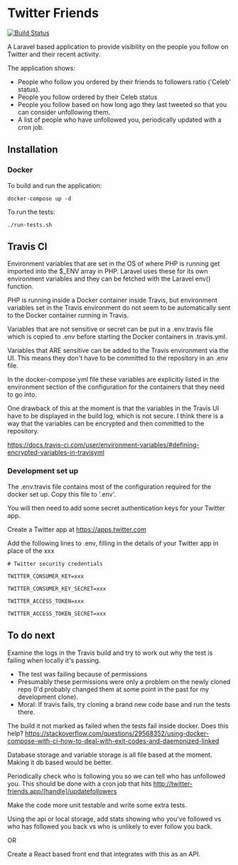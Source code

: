 Twitter Friends
===============

[![Build Status](https://travis-ci.org/edwardcrompton/twitter-friends.svg?branch=develop)](https://travis-ci.org/edwardcrompton/twitter-friends)

A Laravel based application to provide visibility on the people you follow on 
Twitter and their recent activity.

The application shows:
- People who follow you ordered by their friends to followers ratio ('Celeb' status).
- People you follow ordered by their Celeb status
- People you follow based on how long ago they last tweeted so that you can 
consider unfollowing them.
- A list of people who have unfollowed you, periodically updated with a cron job.

Installation
------------

### Docker

To build and run the application:

`docker-compose up -d`

To run the tests:

`./run-tests.sh`

Travis CI
---------

Environment variables that are set in the OS of where PHP is running get
imported into the $_ENV array in PHP. Laravel uses these for its own
environment variables and they can be fetched with the Laravel env() function.

PHP is running inside a Docker container inside Travis, but environment
variables set in the Travis environment do not seem to be automatically sent
to the Docker container running in Travis.

Variables that are not sensitive or secret can be put in a .env.travis file
which is copied to .env before starting the Docker containers in .travis.yml.

Variables that ARE sensitive can be added to the Travis environment via the UI.
This means they don't have to be committed to the repository in an .env file.

In the docker-compose.yml file these variables are explicitly listed in the
environment section of the configuration for the containers that they need to go
into.

One drawback of this at the moment is that the variables in the Travis UI have
to be displayed in the build log, which is not secure. I think there is a way
that the variables can be encrypted and then committed to the repository.

https://docs.travis-ci.com/user/environment-variables/#defining-encrypted-variables-in-travisyml

### Development set up

The .env.travis file contains most of the configuration required for the docker
set up. Copy this file to '.env'.

You will then need to add some secret authentication keys for your Twitter app.

Create a Twitter app at https://apps.twitter.com

Add the following lines to .env, filling in the details of your Twitter app in 
place of the xxx

`# Twitter security credentials`

`TWITTER_CONSUMER_KEY=xxx`

`TWITTER_CONSUMER_KEY_SECRET=xxx`

`TWITTER_ACCESS_TOKEN=xxx`

`TWITTER_ACCESS_TOKEN_SECRET=xxx`

To do next
----------

Examine the logs in the Travis build and try to work out why the test is failing
when locally it's passing.
- The test was failing because of permissions
- Presumably these permissions were only a problem on the newly cloned repo (I'd
probably changed them at some point in the past for my development clone).
- Moral: If travis fails, try cloning a brand new code base and run the tests
there.

The build it not marked as failed when the tests fail inside docker. Does this
help? https://stackoverflow.com/questions/29568352/using-docker-compose-with-ci-how-to-deal-with-exit-codes-and-daemonized-linked

Database storage and variable storage is all file based at the moment. Making it 
db based would be better.

Periodically check who is following you so we can tell who has unfollowed you.
This should be done with a cron job that hits http://twitter-friends.app/[handle]/updatefollowers

Make the code more unit testable and write some extra tests.

Using the api or local storage, add stats showing who you've followed vs who has
followed you back vs who is unlikely to ever follow you back.

OR

Create a React based front end that integrates with this as an API.
